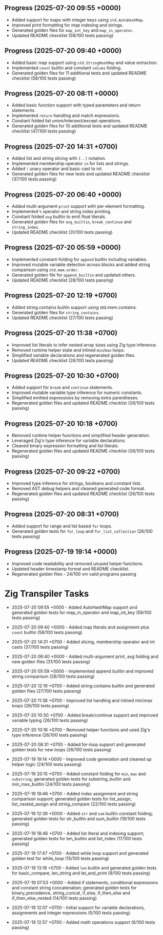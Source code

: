 ## Progress (2025-07-20 09:55 +0000)
- Added support for maps with integer keys using `std.AutoHashMap`.
- Improved print formatting for map indexing and strings.
- Generated golden files for `map_int_key` and `map_in_operator`.
- Updated README checklist (59/100 tests passing)

## Progress (2025-07-20 09:40 +0000)
- Added basic map support using `std.StringHashMap` and value extraction.
- Implemented `count` builtin and constant `values` folding.
- Generated golden files for 11 additional tests and updated README checklist (58/100 tests passing)

## Progress (2025-07-20 08:11 +0000)
- Added basic function support with typed parameters and return statements.
- Implemented `return` handling and match expressions.
- Constant folded list union/intersect/except operations.
- Generated golden files for 10 additional tests and updated README checklist (47/100 tests passing)

## Progress (2025-07-20 14:31 +0700)
- Added list and string slicing with `[..]` notation.
- Implemented membership operator `in` for lists and strings.
- Added `!` unary operator and basic cast to int.
- Generated golden files for new tests and updated README checklist (37/100 tests passing)

## Progress (2025-07-20 06:40 +0000)
- Added multi-argument `print` support with per-element formatting.
- Implemented `%` operator and string index printing.
- Constant folded `avg` builtin to emit float literals.
- Generated golden files for `avg_builtin`, `break_continue` and `string_index`.
- Updated README checklist (31/100 tests passing)

## Progress (2025-07-20 05:59 +0000)
- Implemented constant-folding for `append` builtin including variables.
- Improved mutable variable detection across blocks and added string comparison using `std.mem.order`.
- Generated golden file for `append_builtin` and updated others.
- Updated README checklist (28/100 tests passing)

## Progress (2025-07-20 12:19 +0700)
- Added string.contains builtin support using std.mem.contains.
- Generated golden files for `string_contains`.
- Updated README checklist (27/100 tests passing)

## Progress (2025-07-20 11:38 +0700)
- Improved list literals to infer nested array sizes using Zig type inference.
- Removed runtime helper state and inlined `min`/`max` loops.
- Simplified variable declarations and regenerated golden files.
- Updated README checklist (26/100 tests passing)

## Progress (2025-07-20 10:30 +0700)
- Added support for `break` and `continue` statements.
- Improved mutable variable type inference for numeric constants.
- Simplified emitted expressions by removing extra parentheses.
- Regenerated golden files and updated README checklist (26/100 tests passing)

## Progress (2025-07-20 10:18 +0700)
- Removed runtime helper functions and simplified header generation.
- Leveraged Zig's type inference for variable declarations.
- Cleaned binary expression formatting and list literals.
- Regenerated golden files and updated README checklist (26/100 tests passing)

## Progress (2025-07-20 09:22 +0700)
- Improved type inference for strings, booleans and constant lists.
- Removed AST debug helpers and cleaned generated code format.
- Regenerated golden files and updated README checklist (26/100 tests passing)

## Progress (2025-07-20 08:31 +0700)
- Added support for range and list based `for` loops.
- Generated golden tests for `for_loop` and `for_list_collection` (26/100 tests passing)

## Progress (2025-07-19 19:14 +0000)
- Improved code readability and removed unused helper functions.
- Updated header timestamp format and README checklist.
- Regenerated golden files - 24/100 vm valid programs passing

# Zig Transpiler Tasks

- 2025-07-20 09:55 +0000 - Added AutoHashMap support and generated golden tests for map_in_operator and map_int_key (59/100 tests passing)
- 2025-07-20 09:40 +0000 - Added map literals and assignment plus `count` builtin (58/100 tests passing)

- 2025-07-20 14:31 +0700 - Added slicing, membership operator and int casts (37/100 tests passing)

- 2025-07-20 06:40 +0000 - Added multi-argument print, avg folding and new golden files (31/100 tests passing)

- 2025-07-20 05:59 +0000 - Implemented append builtin and improved string comparison (28/100 tests passing)

- 2025-07-20 12:19 +0700 - Added string.contains builtin and generated golden files (27/100 tests passing)

- 2025-07-20 11:38 +0700 - Improved list handling and inlined min/max loops (26/100 tests passing)
- 2025-07-20 10:30 +0700 - Added break/continue support and improved variable typing (26/100 tests passing)
- 2025-07-20 10:18 +0700 - Removed helper functions and used Zig's type inference (26/100 tests passing)
- 2025-07-20 08:31 +0700 - Added for-loop support and generated golden tests for new loops (26/100 tests passing)

- 2025-07-19 19:14 +0000 - Improved code generation and cleaned up helper logic (24/100 tests passing)
- 2025-07-19 20:15 +0700 - Added constant folding for `min`, `max` and `substring`; generated golden tests for substring_builtin and min_max_builtin (24/100 tests passing)
- 2025-07-19 19:46 +0700 - Added index assignment and string comparison support; generated golden tests for list_assign, list_nested_assign and string_compare (22/100 tests passing)

- 2025-07-19 12:39 +0000 - Added `str` and `sum` builtin constant folding; generated golden tests for str_builtin and sum_builtin (19/100 tests passing)
- 2025-07-19 18:46 +0700 - Added list literal and indexing support; generated golden tests for len_builtin and list_index (17/100 tests passing)
- 2025-07-19 17:47 +0700 - Added while loop support and generated golden test for while_loop (15/100 tests passing)
- 2025-07-19 13:18 +0700 - Added `len` builtin and generated golden tests for basic_compare, len_string and let_and_print (9/100 tests passing)
- 2025-07-19 07:53 +0000 - Added if statements, conditional expressions and constant string concatenation; generated golden tests for binary_precedence, string_concat, if_else, if_then_else and if_then_else_nested (14/100 tests passing)

- 2025-07-19 12:07 +0700 - Initial support for variable declarations, assignments and integer expressions (5/100 tests passing)
- 2025-07-19 12:57 +0700 - Added math operations support (6/100 tests passing)
